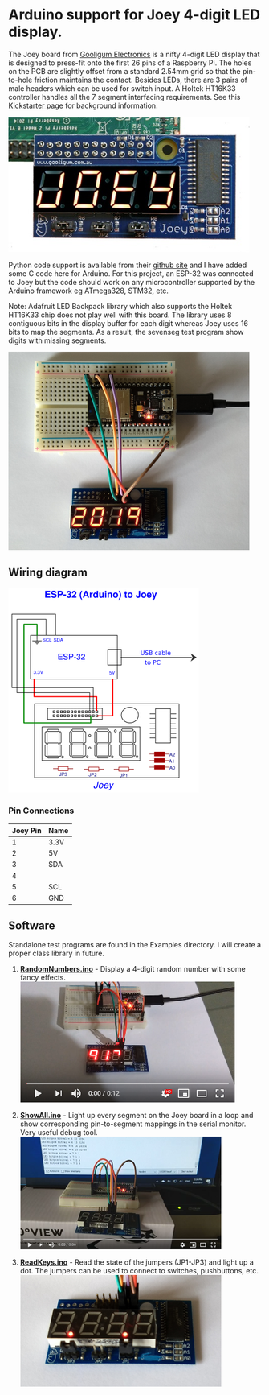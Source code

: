 # Arduino support for Joey 4-digit LED display.

The Joey board from [Gooligum Electronics](http://www.gooligum.com.au) is a nifty 4-digit LED display that is designed to press-fit onto
the first 26 pins of a Raspberry Pi. The holes on the PCB are slightly offset from a standard 2.54mm grid so that the pin-to-hole friction maintains the contact. Besides LEDs, there are 3 pairs of male headers which can be used for switch input. A Holtek HT16K33 controller handles all the 7 segment interfacing requirements. See this 
[Kickstarter page](https://www.kickstarter.com/projects/gooligumelec/joey-a-sidecar-led-display-for-raspberry-pi) for background information.

![RPi Joey](images/RPi-Joey.jpg)

Python code support is available from their [github site](https://github.com/gooligumelec/Joey-support-Python-code) and I have added some C code here for Arduino. For this project, an ESP-32 was connected to Joey but the code should work on any microcontroller supported by the Arduino framework eg ATmega328, STM32, etc.

Note: Adafruit LED Backpack library which also supports the Holtek HT16K33 chip does not play well with this board. The library uses 8 contiguous bits in the display buffer for each digit whereas Joey uses 16 bits to map the segments. As a result, the sevenseg test program show digits with missing segments.

![ESP32 Joey](images/ESP32-Joey.png)</center>

## Wiring diagram
  ![ESP32-Joey wiring](images/Wiring.png)

### Pin Connections
|Joey Pin|Name |
|-------|-----|
|1      |3.3V |
|2      |5V   |
|3      |SDA  |
|4      |     |
|5      |SCL  |
|6      |GND  |

## Software
Standalone test programs are found in the Examples directory. I will create a proper class library in future.

1. **[RandomNumbers.ino](https://github.com/alw1746/Adafruit_ILI9486_STM32/blob/master/examples/graphicstest/graphicstest.ino)** - Display a 4-digit random number with some fancy effects.  
[![RandomNumDisplay output](images/RandNumvid.png)](https://youtu.be/yJXaeY--OnA)

2. **[ShowAll.ino](https://github.com/alw1746/Arduino-Joey/blob/master/examples/ShowAll/ShowAll.ino)** - Light up every segment on the Joey board in a loop and show corresponding pin-to-segment mappings in the serial monitor. Very useful debug tool.  
[![ShowAll output](images/ShowAllvid.png)](https://youtu.be/etNIoB2-EFw)

3. **[ReadKeys.ino](https://github.com/alw1746/Arduino-Joey/blob/master/examples/ReadKeys/ReadKeys.ino)** - Read the state of the jumpers (JP1-JP3) and light up a dot. The jumpers can be used to connect to switches, pushbuttons, etc.  
![ReadKeys](images/ReadKeys.png)

